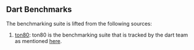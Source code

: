 ## Dart Benchmarks

The benchmarking suite is lifted from the following sources:

1. [ton80](https://github.com/dart-lang/ton80): ton80 is the benchmarking suite
that is tracked by the dart team as mentioned
[here](https://www.dartlang.org/performance).
